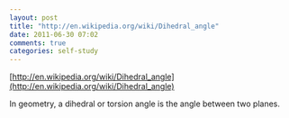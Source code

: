 ```yaml
---
layout: post
title: "http://en.wikipedia.org/wiki/Dihedral_angle"
date: 2011-06-30 07:02
comments: true
categories: self-study
---
```

[http://en.wikipedia.org/wiki/Dihedral_angle](http://en.wikipedia.org/wiki/Dihedral_angle)


In geometry, a dihedral or torsion angle is the angle between two planes.

